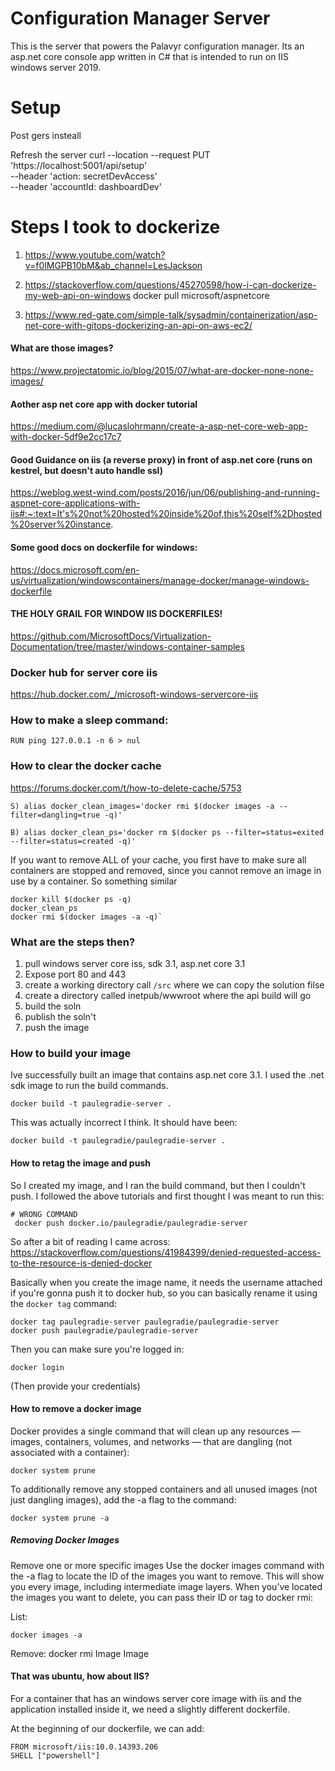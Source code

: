 # Configuration Manager Server

This is the server that powers the Palavyr configuration manager. Its an asp.net core console app written in C# that is intended to run on IIS windows server 2019.

# Setup

Post gers insteall

Refresh the server
curl --location --request PUT 'https://localhost:5001/api/setup' \
--header 'action: secretDevAccess' \
--header 'accountId: dashboardDev'











# Steps I took to dockerize
1. https://www.youtube.com/watch?v=f0lMGPB10bM&ab_channel=LesJackson
2. https://stackoverflow.com/questions/45270598/how-i-can-dockerize-my-web-api-on-windows
    docker pull microsoft/aspnetcore

3. https://www.red-gate.com/simple-talk/sysadmin/containerization/asp-net-core-with-gitops-dockerizing-an-api-on-aws-ec2/

#### What are those <none> images?
https://www.projectatomic.io/blog/2015/07/what-are-docker-none-none-images/


#### Aother asp net core app with docker tutorial
https://medium.com/@lucaslohrmann/create-a-asp-net-core-web-app-with-docker-5df9e2cc17c7

#### Good Guidance on iis (a reverse proxy) in front of asp.net core (runs on kestrel, but doesn't auto handle ssl)
https://weblog.west-wind.com/posts/2016/jun/06/publishing-and-running-aspnet-core-applications-with-iis#:~:text=It's%20not%20hosted%20inside%20of,this%20self%2Dhosted%20server%20instance.


#### Some good docs on dockerfile for windows:
https://docs.microsoft.com/en-us/virtualization/windowscontainers/manage-docker/manage-windows-dockerfile

#### THE HOLY GRAIL FOR WINDOW IIS DOCKERFILES!
https://github.com/MicrosoftDocs/Virtualization-Documentation/tree/master/windows-container-samples

### Docker hub for server core iis
https://hub.docker.com/_/microsoft-windows-servercore-iis

### How to make a sleep command:

    RUN ping 127.0.0.1 -n 6 > nul



### How to clear the docker cache
https://forums.docker.com/t/how-to-delete-cache/5753

    S) alias docker_clean_images='docker rmi $(docker images -a --filter=dangling=true -q)'

    B) alias docker_clean_ps='docker rm $(docker ps --filter=status=exited --filter=status=created -q)'

If you want to remove ALL of your cache, you first have to make sure all containers are stopped and removed, since you cannot remove an image in use by a container. So something similar

    docker kill $(docker ps -q)
    docker_clean_ps
    docker rmi $(docker images -a -q)`


### What are the steps then?

1. pull windows server core iss, sdk 3.1, asp.net core 3.1
2. Expose port 80 and 443
3. create a working directory call `/src` where we can copy the solution filse
4. create a directory called inetpub/wwwroot where the api build will go
5. build the soln
6. publish the soln't
7. push the image


### How to build your image

Ive successfully built an image that contains asp.net core 3.1. I used the .net sdk image to run the build
commands.

    docker build -t paulegradie-server .

This was actually incorrect I think. It should have been:

    docker build -t paulegradie/paulegradie-server .

#### How to retag the image and push

So I created my image, and I ran the build command, but then I couldn't push. I followed the above tutorials and first thought I was meant to run this:

    # WRONG COMMAND
     docker push docker.io/paulegradie/paulegradie-server

So after a bit of reading I came across:
https://stackoverflow.com/questions/41984399/denied-requested-access-to-the-resource-is-denied-docker

Basically when you create the image name, it needs the username attached if you're gonna push it to docker hub, so
you can basically rename it using the `docker tag` command:

    docker tag paulegradie-server paulegradie/paulegradie-server
    docker push paulegradie/paulegradie-server

Then you can make sure you're logged in:

    docker login

(Then provide your credentials)


#### How to remove a docker image

Docker provides a single command that will clean up any resources — images, containers, volumes, and networks — that are dangling (not associated with a container):

    docker system prune

To additionally remove any stopped containers and all unused images (not just dangling images), add the -a flag to the command:

    docker system prune -a

##### Removing Docker Images
Remove one or more specific images
Use the docker images command with the -a flag to locate the ID of the images you want to remove. This will show you every image, including intermediate image layers. When you’ve located the images you want to delete, you can pass their ID or tag to docker rmi:

List:

    docker images -a

Remove:
    docker rmi Image Image


#### That was ubuntu, how about IIS?

For a container that has an windows server core image with iis and the application installed inside it, we need a slightly different dockerfile.

At the beginning of our dockerfile, we can add:

    FROM microsoft/iis:10.0.14393.206
    SHELL ["powershell"]